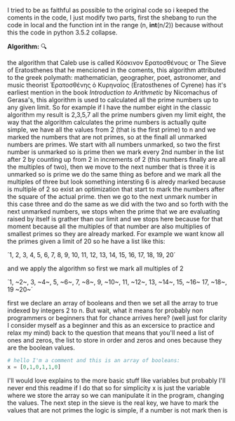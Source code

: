 I tried to be as faithful as possible to the original code so i keeped the coments in the code, I just modify two parts, first the shebang to run the code in local and the function int in the range (n, **int**(n/2)) because without this the code in python 3.5.2 collapse.

**Algorithm:** :mag:

the algorithm that Caleb use is called Κόσκινον Ερατοσθένους or The Sieve of Eratosthenes that he mencioned in the coments, this algorithm attributed to the greek polymath: mathematician, geographer, poet, astronomer, and music theorist Ἐρατοσθένης ὁ Κυρηναῖος (Eratosthenes of Cyrene) has it's earliest mention in the book *Introduction to Arithmetic* by Nicomachus of Gerasa's, this algorithm is used to calculated all the prime numbers up to any given limit. So for example if I have the number eight in the classic algorithm my result is 2,3,5,7 all the prime numbers given my limit eight, the way that the algorithm calculates the prime numbers is actually quite simple, we have all the values from 2 (that is the first prime) to n and we marked the numbers that are not primes, so at the finall all unmarked numbers are primes. We start with all numbers unmarked, so two the first number is unmarked so is prime then we mark every 2nd number in the list after 2 by counting up from 2 in increments of 2 (this numbers finally are all the multiples of two), then we move to the next number that is three it is unmarked so is prime we do the same thing as before and we mark all the multiples of three but look something intersting 6 is alredy marked because is multiple of 2 so exist an optimization that start to mark the numbers after the square of the actual prime. then we go to the next unmark number in this case three and do the same as we did with the two and so forth with the next unmarked numbers, we stops when the prime that we are evaluating raised by itself is grather than our limit and we stops here because for that moment because all the multiples of that number are also multiplies of smallest primes so they are already marked. For example we want know all the primes given a limit of 20 so he have a list like this:

´1, 2, 3, 4, 5, 6, 7, 8, 9, 10, 11, 12, 13, 14, 15, 16, 17, 18, 19, 20´

and we apply the algorithm so first we mark all multiples of 2

´1, ~2~, 3, ~4~, 5, ~6~, 7, ~8~, 9, ~10~, 11, ~12~, 13, ~14~, 15, ~16~ 17, ~18~, 19 ~20~´

 first we declare an array of booleans and then we set all the array to true indexed by integers 2 to n. But wait, what it means for probably non programmers or beginners that for chance arrives here? (well just for clarity I consider myself as a beginner and this as an excersice to practice and relax my mind) back to the question that means that you'll need a list of ones and zeros, the list to store in order and zeros and ones because they are the boolean values.  
```python
# hello I'm a comment and this is an array of booleans:
x = [0,1,0,1,1,0] 
```
I'll would love explains to the more basic stuff like variables but probably I'll never end this readme if I do that so for simplicity x is just the variable where we store the array so we can manipulate it in the program, changing the values. The next step in the sieve is the real key, we have to mark the values that are not primes the logic is simple, if a number is not mark then is 